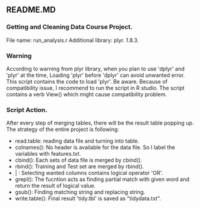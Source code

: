 ## README.MD


### Getting and Cleaning Data Course Project.

File name: run_analysis.r
Additional library: plyr. 1.8.3.


### Warning
According to warning from plyr library, when you plan to use 'dplyr' and 'plyr' at the time, Loading 'plyr'
before 'dplyr' can avoid unwanted error.
This script contains the code to load 'plyr'. Be aware.
Because of compatibility issue, I recommend to run the script in R studio. The script contains a verb View() which
might cause compatibility problem.


### Script Action.

After every step of merging tables, there will be the result table popping up.
The strategy of the entire project is following:
- read.table: reading data file and turning into table.
- colnames(): No header is available for the data file. So I label the variables with features.txt.
- cbind(): Each sets of data file is merged by cbind().
- rbind(): Training and Test set are merged by rbind().
- | : Selecting wanted columns contains logical operator 'OR'. 
- grepl(): The fucntion acts as finding partial match with given word and return the result of logical value.
- gsub(): Finding matching string and replacing string.
- write.table(): Final result 'tidy.tbl' is saved as "tidydata.txt".
